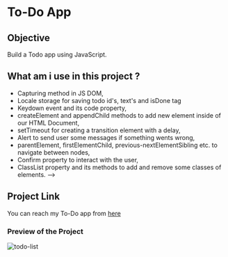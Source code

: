 # To-Do App 
## Objective

Build a Todo app using JavaScript.
 
## What am i use in this project ?

- Capturing method in JS DOM,
- Locale storage for saving todo id's, text's and isDone tag
- Keydown event and its code property,
- createElement and appendChild methods to add new element inside of our HTML Document,
- setTimeout for creating a transition element with a delay,
- Alert to send user some messages if something wents wrong,
- parentElement, firstElementChild, previous-nextElementSibling etc. to navigate between nodes,
- Confirm property to interact with the user,
- ClassList property and its methods to add and remove some classes of elements. -->

## Project Link

You can reach my To-Do app from [here](https://esadakman.github.io/javascript-todo-app/)

### Preview of the Project

![todo-list](https://user-images.githubusercontent.com/98649983/171985802-28ac3d56-d77f-482e-9c48-a9e422c37b95.gif)
 
 
